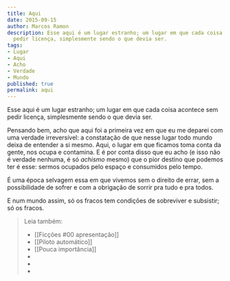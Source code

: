 ```yaml
---
title: Aqui
date: 2015-09-15
author: Marcos Ramon
description: Esse aqui é um lugar estranho; um lugar em que cada coisa acontece sem
  pedir licença, simplesmente sendo o que devia ser.
tags:
- Lugar
- Aqui
- Acho
- Verdade
- Mundo
published: true
permalink: aqui
---
```

Esse aqui é um lugar estranho; um lugar em que cada coisa acontece sem pedir licença, simplesmente sendo o que devia ser.

Pensando bem, acho que aqui foi a primeira vez em que eu me deparei com uma verdade irreversível: a constatação de que nesse lugar todo mundo deixa de entender a si mesmo. Aqui, o lugar em que ficamos toma conta da gente, nos ocupa e contamina. E é por conta disso que eu acho (e isso não é verdade nenhuma, é só *achismo* mesmo) que o pior destino que podemos ter é esse: sermos ocupados pelo espaço e consumidos pelo tempo.

É uma época selvagem essa em que vivemos sem o direito de errar, sem a possibilidade de sofrer e com a obrigação de sorrir pra tudo e pra todos.

E num mundo assim, só os fracos tem condições de sobreviver e subsistir; só os fracos.



> Leia também:
> - [[Ficções #00   apresentação]]
> - [[Piloto automático]]
> - [[Pouca importância]]
> -
> -
> -